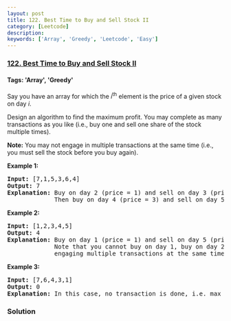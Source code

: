 ```yaml
---
layout: post
title: 122. Best Time to Buy and Sell Stock II
category: [Leetcode]
description: 
keywords: ['Array', 'Greedy', 'Leetcode', 'Easy']
---
```

### [122. Best Time to Buy and Sell Stock II](https://leetcode.com/problems/best-time-to-buy-and-sell-stock-ii)

#### Tags: 'Array', 'Greedy'

<div class="content__u3I1 question-content__JfgR"><div><p>Say you have an array for which the <em>i</em><sup>th</sup> element is the price of a given stock on day <em>i</em>.</p>
<p>Design an algorithm to find the maximum profit. You may complete as many transactions as you like (i.e., buy one and sell one share of the stock multiple times).</p>
<p><strong>Note:</strong> You may not engage in multiple transactions at the same time (i.e., you must sell the stock before you buy again).</p>
<p><strong>Example 1:</strong></p>
<pre><strong>Input:</strong> [7,1,5,3,6,4]
<strong>Output:</strong> 7
<strong>Explanation:</strong> Buy on day 2 (price = 1) and sell on day 3 (price = 5), profit = 5-1 = 4.
             Then buy on day 4 (price = 3) and sell on day 5 (price = 6), profit = 6-3 = 3.
</pre>
<p><strong>Example 2:</strong></p>
<pre><strong>Input:</strong> [1,2,3,4,5]
<strong>Output:</strong> 4
<strong>Explanation:</strong> Buy on day 1 (price = 1) and sell on day 5 (price = 5), profit = 5-1 = 4.
             Note that you cannot buy on day 1, buy on day 2 and sell them later, as you are
             engaging multiple transactions at the same time. You must sell before buying again.
</pre>
<p><strong>Example 3:</strong></p>
<pre><strong>Input:</strong> [7,6,4,3,1]
<strong>Output:</strong> 0
<strong>Explanation:</strong> In this case, no transaction is done, i.e. max profit = 0.</pre>
</div></div>

### Solution
